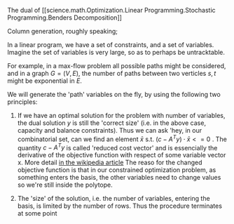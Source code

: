 

The dual of [[science.math.Optimization.Linear Programming.Stochastic Programming.Benders Decomposition]]

Column generation, roughly speaking;

In a linear program, we have a set of constraints, and a set of variables. Imagine the set of variables is very large, so as to perhaps be untracktable.

For example, in a max-flow problem all possible paths might be considered, and in a graph $G=(V,E)$, the number of paths between two verticles $s,t$ might be exponential in $E$.

We will generate the 'path' variables on the fly, by using the following two principles:


1. If we have an optimal solution for the problem with number of variables, the dual solution $y$ is still the 'correct size' (i.e. in the above case, capacity and balance constraints). Thus we can ask 'hey, in our combinatorial set, can we find an element $\bar{x}$ s.t. $(c-A^Ty)\cdot\bar{x}<=0$ .
The quantity $c-A^Ty$ is called 'reduced cost vector' and is essencially the derivative of the objective function with respect of some variable vector x.
More detail [in the wikipedia article](https://en.wikipedia.org/wiki/Column_generation#:~:text=Column%20generation%20or%20delayed%20column,a%20subset%20of%20its%20variables.)
The reaso for the  changed objective function is that in our constrained optimization problem, as something enters the basis, the other variables need to change values so we're still inside the polytope.

2. The 'size' of the solution, i.e. the number of variables, entering the basis, is limited by the number of rows. Thus the procedure terminates at some point







